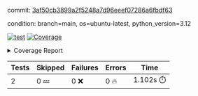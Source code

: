 commit: [3af50cb3899a2f5248a7d96eeef07286a6fbdf63](https://github.com/rcmdnk/boto3-session/tree/3af50cb3899a2f5248a7d96eeef07286a6fbdf63)

condition: branch=main, os=ubuntu-latest, python_version=3.12

[![test](https://github.com/rcmdnk/boto3-session/actions/workflows/test.yml/badge.svg)](https://github.com/rcmdnk/boto3-session/actions/runs/7335731705)
<a href="https://github.com/rcmdnk/boto3-session/blob/3af50cb3899a2f5248a7d96eeef07286a6fbdf63/README.md"><img alt="Coverage" src="https://img.shields.io/badge/Coverage-48%25-orange.svg" /></a><details><summary>Coverage Report </summary><table><tr><th>File</th><th>Stmts</th><th>Miss</th><th>Cover</th><th>Missing</th></tr><tbody><tr><td colspan="5"><b>src/boto3_session</b></td></tr><tr><td>&nbsp; &nbsp;<a href="https://github.com/rcmdnk/boto3-session/blob/3af50cb3899a2f5248a7d96eeef07286a6fbdf63/src/boto3_session/session.py">session.py</a></td><td>58</td><td>33</td><td>43%</td><td><a href="https://github.com/rcmdnk/boto3-session/blob/3af50cb3899a2f5248a7d96eeef07286a6fbdf63/src/boto3_session/session.py#L11-L14">11&ndash;14</a>, <a href="https://github.com/rcmdnk/boto3-session/blob/3af50cb3899a2f5248a7d96eeef07286a6fbdf63/src/boto3_session/session.py#L56-L62">56&ndash;62</a>, <a href="https://github.com/rcmdnk/boto3-session/blob/3af50cb3899a2f5248a7d96eeef07286a6fbdf63/src/boto3_session/session.py#L65-L67">65&ndash;67</a>, <a href="https://github.com/rcmdnk/boto3-session/blob/3af50cb3899a2f5248a7d96eeef07286a6fbdf63/src/boto3_session/session.py#L70-L90">70&ndash;90</a>, <a href="https://github.com/rcmdnk/boto3-session/blob/3af50cb3899a2f5248a7d96eeef07286a6fbdf63/src/boto3_session/session.py#L93-L108">93&ndash;108</a>, <a href="https://github.com/rcmdnk/boto3-session/blob/3af50cb3899a2f5248a7d96eeef07286a6fbdf63/src/boto3_session/session.py#L111-L115">111&ndash;115</a>, <a href="https://github.com/rcmdnk/boto3-session/blob/3af50cb3899a2f5248a7d96eeef07286a6fbdf63/src/boto3_session/session.py#L118-L119">118&ndash;119</a>, <a href="https://github.com/rcmdnk/boto3-session/blob/3af50cb3899a2f5248a7d96eeef07286a6fbdf63/src/boto3_session/session.py#L122-L123">122&ndash;123</a></td></tr><tr><td><b>TOTAL</b></td><td><b>63</b></td><td><b>33</b></td><td><b>48%</b></td><td>&nbsp;</td></tr></tbody></table></details>

| Tests | Skipped | Failures | Errors | Time |
| ----- | ------- | -------- | -------- | ------------------ |
| 2 | 0 :zzz: | 0 :x: | 0 :fire: | 1.102s :stopwatch: |


